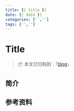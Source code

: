 ```yaml
---
title: {{ title }}
date: {{ date }}
categories: ['','']
tags: ['','']
---
```


# Title

> 📦 本文已归档到：「[blog](https://github.com/ichunhui/blog)」

<!-- TOC depthFrom:2 depthTo:3 -->

<!-- /TOC -->

## 简介

## 参考资料
